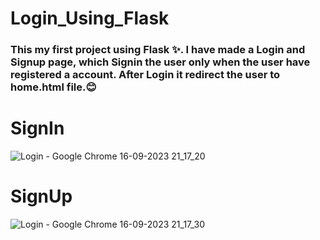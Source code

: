 # Login_Using_Flask
 <h3 style="text-decoration: none;">This my first project using Flask ✨. I have made a Login and Signup page, which Signin the user only when the user have registered a account. After Login it redirect the user to home.html file.😊 </h3>

# SignIn
![Login - Google Chrome 16-09-2023 21_17_20](https://github.com/AdityaSingh2005/Login_Using_Flask/assets/103613774/29d8f6a1-c4dc-44d2-af72-e798c809cf90)

# SignUp
![Login - Google Chrome 16-09-2023 21_17_30](https://github.com/AdityaSingh2005/Login_Using_Flask/assets/103613774/84dc6c9b-14f2-4f9b-a038-2e6ae1fb78f5)
